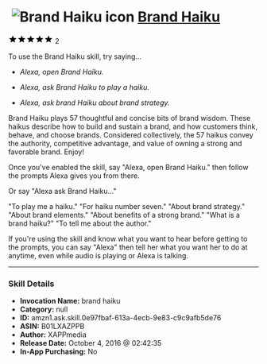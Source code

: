 # &nbsp;<img src="skill_icon" alt="Brand Haiku icon" width="36"> [Brand Haiku](http://alexa.amazon.com/#skills/amzn1.ask.skill.0e97fbaf-613a-4ecb-9e83-c9c9afb5de76)
![5 stars](../../images/ic_star_black_18dp_1x.png)![5 stars](../../images/ic_star_black_18dp_1x.png)![5 stars](../../images/ic_star_black_18dp_1x.png)![5 stars](../../images/ic_star_black_18dp_1x.png)![5 stars](../../images/ic_star_black_18dp_1x.png) 2

To use the Brand Haiku skill, try saying...

* *Alexa, open Brand Haiku.*

* *Alexa, ask Brand Haiku to play a haiku.*

* *Alexa, ask brand Haiku about brand strategy.*

Brand Haiku plays 57 thoughtful and concise bits of brand wisdom. These haikus describe how to build and sustain a brand, and how customers think, behave, and choose brands.  Considered collectively, the 57 haikus convey the authority, competitive advantage, and value of owning a strong and favorable brand. Enjoy!

Once you've enabled the skill, say "Alexa, open Brand Haiku." then follow the prompts Alexa gives you from there.  

Or say "Alexa ask Brand Haiku..."

"To play me a haiku."
"For haiku number seven."
"About brand strategy."
"About brand elements."
"About benefits of a strong brand."
"What is a brand haiku?"
"To tell me about the author."

If you're using the skill and know what you want to hear before getting to the prompts, you can say "Alexa" then tell her what you want her to do at anytime, even while audio is playing or Alexa is talking.

***

### Skill Details

* **Invocation Name:** brand haiku
* **Category:** null
* **ID:** amzn1.ask.skill.0e97fbaf-613a-4ecb-9e83-c9c9afb5de76
* **ASIN:** B01LXAZPPB
* **Author:** XAPPmedia
* **Release Date:** October 4, 2016 @ 02:42:35
* **In-App Purchasing:** No
